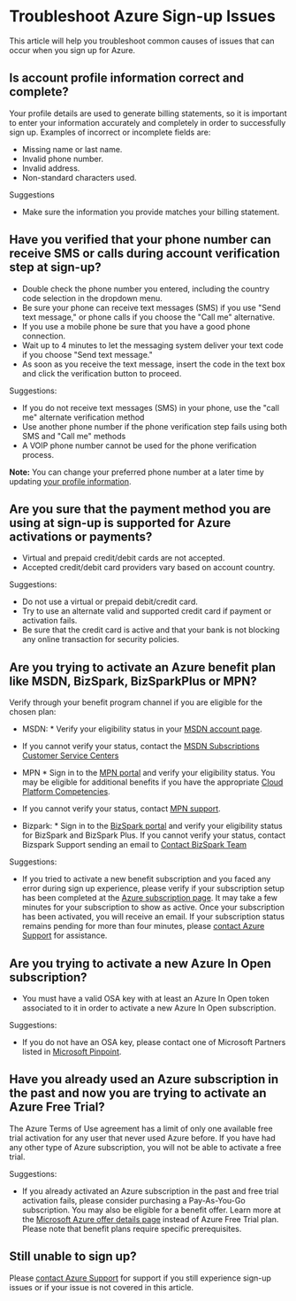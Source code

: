 <properties
    pageTitle="Troubleshoot Azure Sign-up Issues | Microsoft Azure"
    description="Troubleshoot common causes of issues that can occur when you sign up for Azure."
    services="billing"
    documentationCenter=""
    authors="jiangchen79"
    manager="felixwu"
    editor=""
    tags="top-support-issue"/>

<tags
    ms.service="billing"
    ms.workload="na"
    ms.tgt_pltfrm="ibiza"
    ms.devlang="na"
    ms.topic="article"
    ms.date="11/25/2015"
    ms.author="rgarodia"/>

# Troubleshoot Azure Sign-up Issues
This article will help you troubleshoot common causes of issues that can occur when you sign up for Azure.

## Is account profile information correct and complete?
Your profile details are used to generate billing statements, so it is important to enter your information accurately and completely in order to successfully sign up. Examples of incorrect or incomplete fields are:

* Missing name or last name.
* Invalid phone number.
* Invalid address.
* Non-standard characters used.

Suggestions

* Make sure the information you provide matches your billing statement.

## Have you verified that your phone number can receive SMS or calls during account verification step at sign-up?
* Double check the phone number you entered, including the country code selection in the dropdown menu.
* Be sure your phone can receive text messages (SMS) if you use "Send text message," or phone calls if you choose the "Call me" alternative.
* If you use a mobile phone be sure that you have a good phone connection.
* Wait up to 4 minutes to let the messaging system deliver your text code if you choose "Send text message."
* As soon as you receive the text message, insert the code in the text box and click the verification button to proceed.

Suggestions:

* If you do not receive text messages (SMS) in your phone, use the "call me" alternate verification method
* Use another phone number if the phone verification step fails using both SMS and "Call me" methods
* A VOIP phone number cannot be used for the phone verification process.

**Note:** You can change your preferred phone number at a later time by updating [your profile information](https://account.windowsazure.com/Profile).

## Are you sure that the payment method you are using at sign-up is supported for Azure activations or payments?
* Virtual and prepaid credit/debit cards are not accepted.
* Accepted credit/debit card providers vary based on account country.

Suggestions:

* Do not use a virtual or prepaid debit/credit card.
* Try to use an alternate valid and supported credit card if payment or activation fails.
* Be sure that the credit card is active and that your bank is not blocking any online transaction for security policies.

## Are you trying to activate an Azure benefit plan like MSDN, BizSpark, BizSparkPlus or MPN?
Verify through your benefit program channel if you are eligible for the chosen plan:

* MSDN:  * Verify your eligibility status in your [MSDN account page](https://msdn.microsoft.com/subscriptions/manage/default.aspx).
* If you cannot verify your status, contact the [MSDN Subscriptions Customer Service Centers](https://msdn.microsoft.com/subscriptions/contactus.aspx)


* MPN  * Sign in to the [MPN portal](https://mspartner.microsoft.com/en/us/Pages/Locale.aspx) and verify your eligibility status. You may be eligible for additional benefits if you have the appropriate [Cloud Platform Competencies](https://mspartner.microsoft.com/en/us/pages/membership/cloud-platform-competency.aspx).
* If you cannot verify your status, contact [MPN support](https://mspartner.microsoft.com/en/us/Pages/Support/Premium/contact-support.aspx).


* Bizpark:  * Sign in to the [BizSpark portal](https://www.microsoft.com/bizspark/default.aspx#start-two) and verify your eligibility status for BizSpark and BizSpark Plus.
If you cannot verify your status, contact Bizspark Support sending an email to [Contact BizSpark Team](mailto:bizspark@microsoft.com?subject=BizSpark%20Supportbody=Thank%20you%20for%20contacting%20BizSpark.%20Please%20provide%20as%20much%20of%20the%20following%20information%20as%20possible,%20as%20it%20will%20help%20expedite%20our%20response%20to%20you.%0aContact%20name:%0aStartup%20name:%0aMicrosoft%20Account/Live%20ID:%0aSpecific%20description%20of%20issue%20experienced%20or%20question:%0a%0aThank%20you,%0a%0aThe%20BizSpark%20Team)



Suggestions:

* If you tried to activate a new benefit subscription and you faced any error during sign up experience, please verify if your subscription setup has been completed at the [Azure subscription page](http://account.windowsazure.com/Subscriptions). It may take a few minutes for your subscription to show as active. Once your subscription has been activated, you will receive an email. If your subscription status remains pending for more than four minutes, please [contact Azure Support](http://go.microsoft.com/fwlink/?linkid=544831clcid=0x409) for assistance.

## Are you trying to activate a new Azure In Open subscription?
* You must have a valid OSA key with at least an Azure In Open token associated to it in order to activate a new Azure In Open subscription.

Suggestions:

* If you do not have an OSA key, please contact one of Microsoft Partners listed in [Microsoft Pinpoint](http://pinpoint.microsoft.com/).

## Have you already used an Azure subscription in the past and now you are trying to activate an Azure Free Trial?
The Azure Terms of Use agreement has a limit of only one available free trial activation for any user that never used Azure before. If you have had any other type of Azure subscription, you will not be able to activate a free trial.

Suggestions:

* If you already activated an Azure subscription in the past and free trial activation fails, please consider purchasing a Pay-As-You-Go subscription. You may also be eligible for a benefit offer. Learn more at the [Microsoft Azure offer details page](https://azure.microsoft.com/support/legal/offer-details/) instead of Azure Free Trial plan. Please note that benefit plans require specific prerequisites.

## Still unable to sign up?
Please [contact Azure Support](http://go.microsoft.com/fwlink/?linkid=544831clcid=0x409) for support if you still experience sign-up issues or if your issue is not covered in this article.

